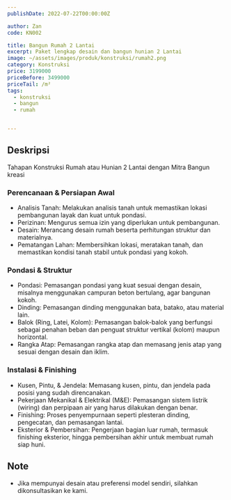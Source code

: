 ```yaml
---
publishDate: 2022-07-22T00:00:00Z

author: Zan
code: KN002

title: Bangun Rumah 2 Lantai
excerpt: Paket lengkap desain dan bangun hunian 2 Lantai
image: ~/assets/images/produk/konstruksi/rumah2.png
category: Konstruksi
price: 3199000
priceBefore: 3499000
priceTail: /m²
tags:
  - konstruksi
  - bangun
  - rumah


---
```

## Deskripsi

Tahapan Konstruksi Rumah atau Hunian 2 Lantai dengan Mitra Bangun kreasi

### Perencanaan & Persiapan Awal
- Analisis Tanah: Melakukan analisis tanah untuk memastikan lokasi pembangunan layak dan kuat untuk pondasi. 
- Perizinan: Mengurus semua izin yang diperlukan untuk pembangunan. 
- Desain: Merancang desain rumah beserta perhitungan struktur dan materialnya. 
- Pematangan Lahan: Membersihkan lokasi, meratakan tanah, dan memastikan kondisi tanah stabil untuk pondasi yang kokoh. 

### Pondasi & Struktur

- Pondasi: Pemasangan pondasi yang kuat sesuai dengan desain, misalnya menggunakan campuran beton bertulang, agar bangunan kokoh. 
- Dinding: Pemasangan dinding menggunakan bata, batako, atau material lain. 
- Balok (Ring, Latei, Kolom): Pemasangan balok-balok yang berfungsi sebagai penahan beban dan penguat struktur vertikal (kolom) maupun horizontal. 
- Rangka Atap: Pemasangan rangka atap dan memasang jenis atap yang sesuai dengan desain dan iklim. 

### Instalasi & Finishing

- Kusen, Pintu, & Jendela: Memasang kusen, pintu, dan jendela pada posisi yang sudah direncanakan. 
- Pekerjaan Mekanikal & Elektrikal (M&E): Pemasangan sistem listrik (wiring) dan perpipaan air yang harus dilakukan dengan benar. 
- Finishing: Proses penyempurnaan seperti plesteran dinding, pengecatan, dan pemasangan lantai. 
- Eksterior & Pembersihan: Pengerjaan bagian luar rumah, termasuk finishing eksterior, hingga pembersihan akhir untuk membuat rumah siap huni. 

## Note
- Jika mempunyai desain atau preferensi model sendiri, silahkan dikonsultasikan ke kami.
